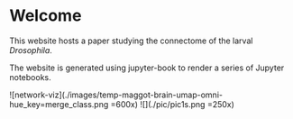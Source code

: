 # Welcome

This website hosts a paper studying the connectome of the larval *Drosophila*.

The website is generated using jupyter-book to render a series of Jupyter notebooks.

![network-viz](./images/temp-maggot-brain-umap-omni-hue_key=merge_class.png =600x)
![](./pic/pic1s.png =250x)

